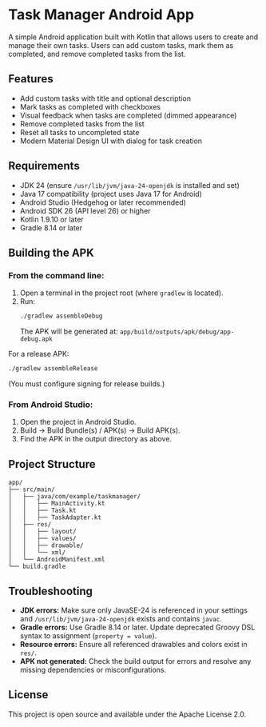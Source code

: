 # Task Manager Android App

A simple Android application built with Kotlin that allows users to create and manage their own tasks. Users can add custom tasks, mark them as completed, and remove completed tasks from the list.

## Features

- Add custom tasks with title and optional description
- Mark tasks as completed with checkboxes
- Visual feedback when tasks are completed (dimmed appearance)
- Remove completed tasks from the list
- Reset all tasks to uncompleted state
- Modern Material Design UI with dialog for task creation

## Requirements

- JDK 24 (ensure `/usr/lib/jvm/java-24-openjdk` is installed and set)
- Java 17 compatibility (project uses Java 17 for Android)
- Android Studio (Hedgehog or later recommended)
- Android SDK 26 (API level 26) or higher
- Kotlin 1.9.10 or later
- Gradle 8.14 or later

## Building the APK

### From the command line:
1. Open a terminal in the project root (where `gradlew` is located).
2. Run:
   ```sh
   ./gradlew assembleDebug
   ```
   The APK will be generated at:
   `app/build/outputs/apk/debug/app-debug.apk`

For a release APK:
   ```sh
   ./gradlew assembleRelease
   ```
   (You must configure signing for release builds.)

### From Android Studio:
1. Open the project in Android Studio.
2. Build → Build Bundle(s) / APK(s) → Build APK(s).
3. Find the APK in the output directory as above.

## Project Structure

```
app/
├── src/main/
│   ├── java/com/example/taskmanager/
│   │   ├── MainActivity.kt
│   │   ├── Task.kt
│   │   ├── TaskAdapter.kt
│   ├── res/
│   │   ├── layout/
│   │   ├── values/
│   │   ├── drawable/
│   │   └── xml/
│   └── AndroidManifest.xml
└── build.gradle
```

## Troubleshooting

- **JDK errors:** Make sure only JavaSE-24 is referenced in your settings and `/usr/lib/jvm/java-24-openjdk` exists and contains `javac`.
- **Gradle errors:** Use Gradle 8.14 or later. Update deprecated Groovy DSL syntax to assignment (`property = value`).
- **Resource errors:** Ensure all referenced drawables and colors exist in `res/`.
- **APK not generated:** Check the build output for errors and resolve any missing dependencies or misconfigurations.

## License

This project is open source and available under the Apache License 2.0. 